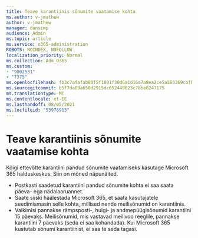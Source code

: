 ```yaml
---
title: Teave karantiinis sõnumite vaatamise kohta
ms.author: v-jmathew
author: v-jmathew
manager: dansimp
audience: Admin
ms.topic: article
ms.service: o365-administration
ROBOTS: NOINDEX, NOFOLLOW
localization_priority: Normal
ms.collection: Adm_O365
ms.custom:
- "9002531"
- "7375"
ms.openlocfilehash: fb3c7afafab80f5f1801f30d6a1d16a7a8ea2ce5a268369cbfb41787e7a2cbc4
ms.sourcegitcommit: b5f7da89a650d2915dc652449623c78be6247175
ms.translationtype: MT
ms.contentlocale: et-EE
ms.lasthandoff: 08/05/2021
ms.locfileid: "53978913"
---
```

# <a name="info-about-viewing-quarantined-messages"></a>Teave karantiinis sõnumite vaatamise kohta

Kõigi ettevõtte karantiini pandud sõnumite vaatamiseks kasutage Microsoft 365 halduskeskus. Siin on mõned näpunäited.

- Postkasti saadetud karantiini pandud sõnumite kohta ei saa saata päeva- ega nädalaaruannet.
- Saate siiski häälestada Microsoft 365, et saata kasutajatele seedimismasin selle kohta, millised nende meilisõnumid on karantiinis.
- Vaikimisi pannakse rämpsposti-, hulgi- ja andmepüügisõnumid karantiini 15 päevaks. Meilisõnumid, mis vastavad meilivoo reeglile, pannakse karantiini 7 päevaks (seda ei saa kohandada). Kui Microsoft 365 kustutab sõnumi karantiinist, ei saa te seda tagasi.
